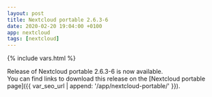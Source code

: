 ```yaml
---
layout: post
title: Nextcloud portable 2.6.3-6
date: 2020-02-20 19:04:00 +0100
app: nextcloud
tags: [nextcloud]
---
```

{% include vars.html %}

Release of Nextcloud portable 2.6.3-6 is now available.<br />
You can find links to download this release on the [Nextcloud portable page]({{ var_seo_url | append: '/app/nextcloud-portable/' }}).